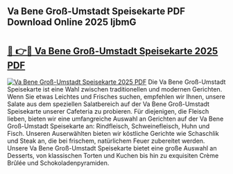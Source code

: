 ## Va Bene Groß-Umstadt Speisekarte PDF Download Online 2025 IjbmG

# <h2><a href="http://gcafz1.nevu.top/?p=Va+Bene+Gro%c3%9f-Umstadt+Speisekarte">🔗 👉🔴 Va Bene Groß-Umstadt Speisekarte 2025 PDF</a></h2>

[![Va Bene Groß-Umstadt Speisekarte 2025 PDF](https://i.imgur.com/dBaPXMq.png)](http://gcafz1.nevu.top/?p=Va+Bene+Gro%c3%9f-Umstadt+Speisekarte)
Die Va Bene Groß-Umstadt Speisekarte ist eine Wahl zwischen traditionellen und modernen Gerichten. Wenn Sie etwas Leichtes und Frisches suchen, empfehlen wir Ihnen, unsere Salate aus dem speziellen Salatbereich auf der Va Bene Groß-Umstadt Speisekarte unserer Cafeteria zu probieren. Für diejenigen, die Fleisch lieben, bieten wir eine umfangreiche Auswahl an Gerichten auf der Va Bene Groß-Umstadt Speisekarte an: Rindfleisch, Schweinefleisch, Huhn und Fisch. Unseren Auserwählten bieten wir köstliche Gerichte wie Schaschlik und Steak an, die bei frischem, natürlichem Feuer zubereitet werden. Unsere Va Bene Groß-Umstadt Speisekarte bietet eine große Auswahl an Desserts, von klassischen Torten und Kuchen bis hin zu exquisiten Crème Brûlée und Schokoladenpyramiden.
